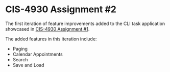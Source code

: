 # CIS-4930 Assignment #2

The first iteration of feature improvements added to the CLI task application showcased in [CIS-4930 Assignment #1](https://github.com/miguel-quezada63/cis-4930-assignment-1).

The added features in this iteration include:
- Paging
- Calendar Appointments
- Search
- Save and Load

